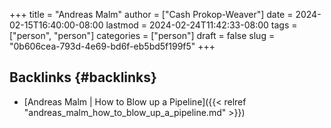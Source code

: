 +++
title = "Andreas Malm"
author = ["Cash Prokop-Weaver"]
date = 2024-02-15T16:40:00-08:00
lastmod = 2024-02-24T11:42:33-08:00
tags = ["person", "person"]
categories = ["person"]
draft = false
slug = "0b606cea-793d-4e69-bd6f-eb5bd5f199f5"
+++

## Backlinks {#backlinks}

-   [Andreas Malm | How to Blow up a Pipeline]({{< relref "andreas_malm_how_to_blow_up_a_pipeline.md" >}})
